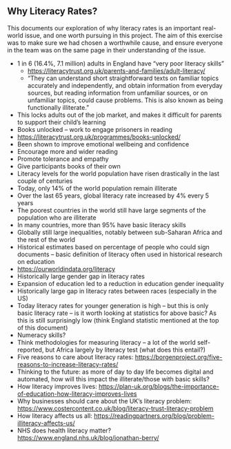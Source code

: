 ## Why Literacy Rates?

This documents our exploration of why literacy rates is an important real-world issue, and one worth pursuing in this project.
The aim of this exercise was to make sure we had chosen a worthwhile cause, and ensure everyone in the team was on the same
page in their understanding of the issue.

*	1 in 6 (16.4%, 7.1 million) adults in England have “very poor literacy skills”
    *	https://literacytrust.org.uk/parents-and-families/adult-literacy/
     *	“They can understand short straightforward texts on familiar topics accurately and independently, and obtain information from everyday sources, but reading information from unfamiliar sources, or on unfamiliar topics, could cause problems. This is also known as being functionally illiterate.”
*	This locks adults out of the job market, and makes it difficult for parents to support their child’s learning
*	Books unlocked – work to engage prisoners in reading
  *	https://literacytrust.org.uk/programmes/books-unlocked/
  *	Been shown to improve emotional wellbeing and confidence
  *	Encourage more and wider reading
  *	Promote tolerance and empathy
  *	Give participants books of their own
*	Literacy levels for the world population have risen drastically in the last couple of centuries
  *	Today, only 14% of the world population remain illiterate
  *	Over the last 65 years, global literacy rate increased by 4% every 5 years
  *	The poorest countries in the world still have large segments of the population who are illiterate
  *	In many countries, more than 95% have basic literacy skills
  *	Globally still large inequalities, notably between sub-Saharan Africa and the rest of the world
  *	Historical estimates based on percentage of people who could sign documents – basic definition of literacy often used in historical research on education
  * https://ourworldindata.org/literacy 
*	Historically large gender gap in literacy rates
  *	Expansion of education led to a reduction in education gender inequality
*	Historically large gap in literacy rates between races (especially in the US)
*	Today literacy rates for younger generation is high – but this is only basic literacy rate – is it worth looking at statistics for above basic? As this is still surprisingly low (think England statistic mentioned at the top of this document)
*	Numeracy skills?
*	Think methodologies for measuring literacy – a lot of the world self-reported, but Africa largely by literacy test (what does this entail?)
*	Five reasons to care about literacy rates: https://borgenproject.org/five-reasons-to-increase-literacy-rates/
*	Thinking to the future: as more of day to day life becomes digital and automated, how will this impact the illiterate/those with basic skills?
*	How literacy improves lives: https://plan-uk.org/blogs/the-importance-of-education-how-literacy-improves-lives
* Why businesses should care about the UK’s literacy problem: https://www.costercontent.co.uk/blog/literacy-trust-literacy-problem
*	How literacy affects us all: https://readingpartners.org/blog/problem-illiteracy-affects-us/ 
*	NHS does health literacy matter? https://www.england.nhs.uk/blog/jonathan-berry/
